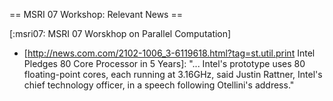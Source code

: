 == MSRI 07 Workshop: Relevant News ==

[:msri07: MSRI 07 Worskhop on Parallel Computation]

  * [http://news.com.com/2102-1006_3-6119618.html?tag=st.util.print Intel Pledges 80 Core Processor in 5 Years]: "... Intel's prototype uses 80 floating-point cores, each running at 3.16GHz, said Justin Rattner, Intel's chief technology officer, in a speech following Otellini's address."
